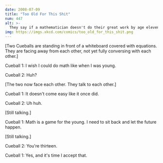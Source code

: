 ```yaml
---
date: 2008-07-09
title: "Too Old For This Shit"
num: 447
alt: >-
  They say if a mathematician doesn't do their great work by age eleven, they never will.
img: https://imgs.xkcd.com/comics/too_old_for_this_shit.png
---
```

[Two Cueballs are standing in front of a whiteboard covered with equations. They are facing away from each other, not yet fully conversing with each other.]

Cueball 1: I wish I could do math like when I was young.

Cueball 2: Huh?

[The two now face each other. They talk to each other.]

Cueball 1: It doesn't come easy like it once did.

Cueball 2: Uh huh.

[Still talking.]

Cueball 1: Math is a game for the young. I need to sit back and let the future happen.

[Still talking.]

Cueball 2: You're thirteen.

Cueball 1: Yes, and it's time I accept that.
